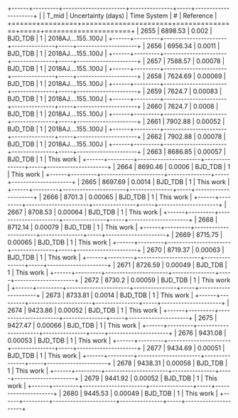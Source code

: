 +------+---------+----------------------+---------------+-----+---------------------+
|      |   T_mid |   Uncertainty (days) | Time System   |   # | Reference           |
+======+=========+======================+===============+=====+=====================+
| 2655 | 6898.53 |              0.002   | BJD_TDB       |   1 | 2018AJ....155..100J |
+------+---------+----------------------+---------------+-----+---------------------+
| 2656 | 6956.34 |              0.0011  | BJD_TDB       |   1 | 2018AJ....155..100J |
+------+---------+----------------------+---------------+-----+---------------------+
| 2657 | 7588.57 |              0.00078 | BJD_TDB       |   1 | 2018AJ....155..100J |
+------+---------+----------------------+---------------+-----+---------------------+
| 2658 | 7624.69 |              0.00069 | BJD_TDB       |   1 | 2018AJ....155..100J |
+------+---------+----------------------+---------------+-----+---------------------+
| 2659 | 7624.7  |              0.00083 | BJD_TDB       |   1 | 2018AJ....155..100J |
+------+---------+----------------------+---------------+-----+---------------------+
| 2660 | 7624.7  |              0.0008  | BJD_TDB       |   1 | 2018AJ....155..100J |
+------+---------+----------------------+---------------+-----+---------------------+
| 2661 | 7902.88 |              0.00052 | BJD_TDB       |   1 | 2018AJ....155..100J |
+------+---------+----------------------+---------------+-----+---------------------+
| 2662 | 7902.88 |              0.00078 | BJD_TDB       |   1 | 2018AJ....155..100J |
+------+---------+----------------------+---------------+-----+---------------------+
| 2663 | 8686.85 |              0.00057 | BJD_TDB       |   1 | This work           |
+------+---------+----------------------+---------------+-----+---------------------+
| 2664 | 8690.46 |              0.0006  | BJD_TDB       |   1 | This work           |
+------+---------+----------------------+---------------+-----+---------------------+
| 2665 | 8697.69 |              0.0014  | BJD_TDB       |   1 | This work           |
+------+---------+----------------------+---------------+-----+---------------------+
| 2666 | 8701.3  |              0.00065 | BJD_TDB       |   1 | This work           |
+------+---------+----------------------+---------------+-----+---------------------+
| 2667 | 8708.53 |              0.00064 | BJD_TDB       |   1 | This work           |
+------+---------+----------------------+---------------+-----+---------------------+
| 2668 | 8712.14 |              0.00079 | BJD_TDB       |   1 | This work           |
+------+---------+----------------------+---------------+-----+---------------------+
| 2669 | 8715.75 |              0.00065 | BJD_TDB       |   1 | This work           |
+------+---------+----------------------+---------------+-----+---------------------+
| 2670 | 8719.37 |              0.00063 | BJD_TDB       |   1 | This work           |
+------+---------+----------------------+---------------+-----+---------------------+
| 2671 | 8726.59 |              0.00049 | BJD_TDB       |   1 | This work           |
+------+---------+----------------------+---------------+-----+---------------------+
| 2672 | 8730.2  |              0.00059 | BJD_TDB       |   1 | This work           |
+------+---------+----------------------+---------------+-----+---------------------+
| 2673 | 8733.81 |              0.0014  | BJD_TDB       |   1 | This work           |
+------+---------+----------------------+---------------+-----+---------------------+
| 2674 | 9423.86 |              0.00052 | BJD_TDB       |   1 | This work           |
+------+---------+----------------------+---------------+-----+---------------------+
| 2675 | 9427.47 |              0.00066 | BJD_TDB       |   1 | This work           |
+------+---------+----------------------+---------------+-----+---------------------+
| 2676 | 9431.08 |              0.00053 | BJD_TDB       |   1 | This work           |
+------+---------+----------------------+---------------+-----+---------------------+
| 2677 | 9434.69 |              0.00051 | BJD_TDB       |   1 | This work           |
+------+---------+----------------------+---------------+-----+---------------------+
| 2678 | 9438.31 |              0.00058 | BJD_TDB       |   1 | This work           |
+------+---------+----------------------+---------------+-----+---------------------+
| 2679 | 9441.92 |              0.00052 | BJD_TDB       |   1 | This work           |
+------+---------+----------------------+---------------+-----+---------------------+
| 2680 | 9445.53 |              0.00049 | BJD_TDB       |   1 | This work           |
+------+---------+----------------------+---------------+-----+---------------------+